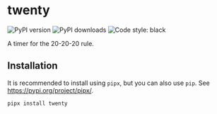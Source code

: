 # twenty

![PyPI version](https://img.shields.io/pypi/v/twenty)
![PyPI downloads](https://img.shields.io/pypi/dm/twenty)
![Code style: black](https://img.shields.io/badge/code%20style-black-000000.svg)

A timer for the 20-20-20 rule.

## Installation

It is recommended to install using `pipx`, but you can also use `pip`. See <https://pypi.org/project/pipx/>.

```sh
pipx install twenty
```

